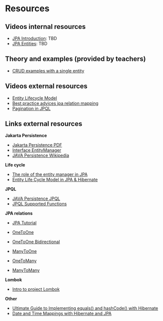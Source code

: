 # Resources

## Videos internal resources

- [JPA Introduction](#): TBD
- [JPA Entities](#): TBD

## Theory and examples (provided by teachers)
- [CRUD examples with a single entity](../theory/crudexamples.md)

## Videos external resources
- [Entity Lifecycle Model](https://www.youtube.com/watch?v=tciSOIQngig)
- [Best practice advices jpa relation mapping](https://www.youtube.com/watch?v=tciSOIQngig)
- [Pagination in JPQL](https://www.youtube.com/watch?v=Xny3OJquWuo)

## Links external resources

**Jakarta Persistence**
- [Jakarta Persistence PDF](https://jakarta.ee/zh/specifications/persistence/3.1/jakarta-persistence-spec-3.1.pdf)
- [Interface EntityManager](https://docs.oracle.com/javaee/5/api/javax/persistence/EntityManager.html)
- [JAVA Persistence Wikipedia](https://en.wikibooks.org/wiki/Java_Persistence)
  
**Life cycle**
- [The role of the entity manager in JPA](../theory/entitymanager.md)
- [Entity Life Cycle Model in JPA & Hibernate](https://thorben-janssen.com/entity-lifecycle-model/)

**JPQL**
- [JAVA Persistence JPQL](https://en.wikibooks.org/wiki/Java_Persistence/JPQL)
- [JPQL Supported Functions](https://en.wikibooks.org/wiki/Java_Persistence/JPQL#JPQL_supported_functions)

**JPA relations**

- [JPA Tutorial](https://www.logicbig.com/tutorials/java-ee-tutorial/jpa/jpa-kickstart.html)

- [OneToOne](https://www.logicbig.com/tutorials/java-ee-tutorial/jpa/one-to-one.html)
- [OneToOne Bidirectional](https://www.logicbig.com/tutorials/java-ee-tutorial/jpa/one-to-one-bidirectional.html)
- [ManyToOne](https://www.logicbig.com/tutorials/java-ee-tutorial/jpa/many-to-one.html)
- [OneToMany](https://www.logicbig.com/tutorials/java-ee-tutorial/jpa/one-to-many.html)
- [ManyToMany](https://www.logicbig.com/tutorials/java-ee-tutorial/jpa/many-to-many.html)

**Lombok**
- [Intro to project Lombok](https://www.baeldung.com/intro-to-project-lombok)

**Other**
- [Ultimate Guide to Implementing equals() and hashCode() with Hibernate](https://thorben-janssen.com/ultimate-guide-to-implementing-equals-and-hashcode-with-hibernate/#the-hashcode-contract)
- [Date and Time Mappings with Hibernate and JPA](https://thorben-janssen.com/hibernate-jpa-date-and-time/)
